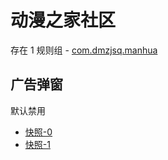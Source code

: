 # 动漫之家社区

存在 1 规则组 - [com.dmzjsq.manhua](/src/apps/com.dmzjsq.manhua.ts)

## 广告弹窗

默认禁用

- [快照-0](https://i.gkd.li/import/12885087)
- [快照-1](https://i.gkd.li/import/12893731)
